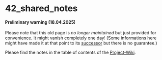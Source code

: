 # 42_shared_notes

#### Preliminary warning (18.04.2025)
Please note that this old page is *no longer maintained* but just provided for convenience. It might vanish completely one day! (Some informations here might have made it at that point to its [successor] but there is no guarantee.)

Please find the notes in the table of contents of the [Project-Wiki].

[Project-Wiki]: https://github.com/rciak/42_shared_notes/wiki
[successor]: https://github.com/rciak/42-notes-public/wiki
